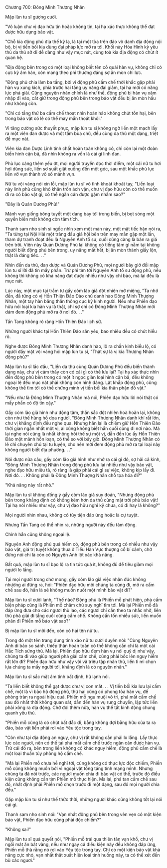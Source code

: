 




Chương 700: Đông Minh Thượng Nhân


Mập lùn tu sĩ gượng cười.

"Vô luận chư vị đạo hữu tin hoặc không tin, tại hạ xác thực không thể đạt được hữu dụng bảo vật.

"Chỗ kia động phủ địa thế kỳ lạ, là tại một tòa trên đảo vô danh địa động nội bộ, bị vị tiền bối kia dùng đại pháp lực mở ra tới. Khối này Hóa Hình kỳ yêu thú da thú sở dĩ dễ dàng như vậy mục nát, cùng toà kia địa động có chút ít quan hệ.

"Địa động bên trong có một loại không biết tên cổ quái hàn vụ, không chỉ có cực kỳ âm hàn, còn mang theo phi thường đáng sợ ăn mòn chi lực.

"Động phủ chia làm ba tầng, bởi vì động phủ cấm chế thời khắc gặp phải hàn vụ xung kích, phía trước hai tầng uy năng đại giảm, tại hạ mới có năng lực phá giải. Cũng nguyên nhân chính là như thế, động phủ bị hàn vụ xâm nhập đi vào, cất giữ trong động phủ bên trong bảo vật đều bị ăn mòn hầu như không còn.

"Chỉ có tầng thứ ba cấm chế thoạt nhìn hoàn hảo không chút tổn hại, bên trong bảo vật có lẽ có thể may mắn thoát khỏi."

Vì tăng cường sức thuyết phục, mập lùn tu sĩ không ngờ liền một mạch lấy ra một viên đan dược và một tấm bùa chú, đều cùng da thú một dạng, triệt để mục nát.

Viên kia đan Dược Linh tính chất hoàn toàn không có, chỉ còn lại một đoàn biến hình cặn bã, đã nhìn không ra vốn là cái gì linh đan.

Phù lục càng thêm yếu ớt, mọi người truyền đọc thời điểm, một cái nữ tu hơi hơi dùng sức, liền sơ suất giật xuống đến một góc, sau một khắc phù lục liền vỡ vụn thành vô số mảnh vụn.

Nữ tu vội vàng nói xin lỗi, mập lùn tu sĩ vô tình khoát khoát tay, "Liền loại này linh phù cũng khó khăn trốn ách vận, chư vị đạo hữu còn có thể muốn đi ra có bảo vật gì, có thể ngăn cản được gặm nhấm sao?"

"Đây là Quán Dương Phù!"

Mảnh vụn giống bông tuyết một dạng bay tới trong biển, bị bọt sóng một quyển biến mất không còn tăm tích.

Thanh sam nho sinh si ngốc nhìn xem một màn này, một mặt tiếc hận nói ra, "Ta từng tại Nội Hải một tràng đấu giá hội bên trên may mắn gặp một lần, tham dự tranh đoạt đều là Nguyên Anh tổ sư, cuối cùng càng là bán ra giá trên trời. Viên này Quán Dương Phù lại không có tiếng tăm gì nằm tại không người biết động phủ bên trong, uy năng mất hết, bị ăn mòn thành giấy lộn, thật là đáng tiếc. . ."

Nhìn đến da thú, đan dược và Quán Dương Phù, mọi người bây giờ đối mập lùn tu sĩ lời đã tin mấy phần. Trừ phi tìm tới Nguyên Anh tổ sư động phủ, nếu không thì không có khả năng đạt được nhiều như vậy chí bảo, mà lại đều là mục nát.

Lúc này, một mực tại trầm tư gầy còm lão giả đột nhiên mở miệng, "Ta nhớ đến, đã từng có vị Hồn Thiên Đảo Đảo chủ danh hào Đông Minh Thượng Nhân, một tay hàn băng thần thông cực kỳ kinh người. Nếu như Phiền đạo hữu nói loại kia hàn vụ là thật, chỉ sợ chỉ có Đông Minh Thượng Nhân mới dám đem động phủ mở ra ở nơi đó. . ."

Tần Tang không rõ ràng Hồn Thiên Đảo lịch sử.

Những người khác tại Hồn Thiên Đảo săn yêu, bao nhiêu đều có chút hiểu rõ.

Nghe được Đông Minh Thượng Nhân danh hào, lộ ra chấn kinh biểu lộ, có người đầy mặt vội vàng hỏi mập lùn tu sĩ, "Thật sự là vị kia Thượng Nhân động phủ?"

Mập lùn tu sĩ lắc đầu, "Liền da thú cùng Quán Dương Phù đều biến thành dạng này, chư vị cảm thấy còn có cái gì có thể lưu lại? Tại hạ xác thực nhìn đến động phủ bên trong có một ít ngọc giản loại hình cặn bã, đều không ngoại lệ đều mục nát phải không còn hình dáng. Lật khắp động phủ, cũng không thể tìm tới có thể chứng minh vị tiền bối kia thân phận đồ vật."

"Nếu như là Đông Minh Thượng Nhân mà nói, Phiền đạo hữu lời nói thật có mấy phần có độ tin cậy."

Gầy còm lão giả hình như động tâm, thần sắc đột nhiên hoà hoãn lại, không còn như thế hùng hổ dọa người, "Đông Minh Thượng Nhân danh khí rất lớn, chư vị khẳng định đều nghe qua. Nhưng hắn lại là chiếm giữ Hồn Thiên Đảo thời gian ngắn nhất một vị, ai cũng không biết hắn cuối cùng đi nơi nào. Mà lại nghe nói cũng là nhất không hỏi thế sự một vị, dẫn đến lúc ấy Hồn Thiên Đảo một mãnh hỗn loạn, có thể so với bây giờ. Đông Minh Thượng Nhân có lẽ chỉ chuyên chú tại tu luyện, cho nên mới đem động phủ mở ra tại loại này không người biết địa phương. . ."

Nói được nửa câu, gầy còm lão giả hình như nhớ ra cái gì đó, sợ hãi cả kinh, "Đông Minh Thượng Nhân trong động phủ lưu lại nhiều như vậy bảo vật, nghe đạo hữu miêu tả, rõ ràng là gặp phải cái gì sự việc, không kịp lấy đi. Nơi đó. . . Không phải là Đông Minh Thượng Nhân chỗ tọa hóa đi?"

"Khả năng này rất nhỏ."

Mập lùn tu sĩ không đồng ý gầy còm lão giả suy đoán, "Nhưng động phủ bên trong khẳng định có không kém hơn da thú cùng mặt trời phù bảo vật! Tại hạ nói nhiều như vậy, chư vị đạo hữu nghĩ kỹ chưa, có đi hay là không?"

Mọi người nhìn nhau, không có tùy tiện đáp ứng hoặc là cự tuyệt.

Nhưng Tần Tang có thể nhìn ra, những người này đều tâm động.

Chính hắn cũng không ngoại lệ.

Nguyên Anh động phủ quá hiếm có, động phủ bên trong có nhiều như vậy bảo vật, giá trị tuyệt không thua ở Tiểu Hàn Vực thượng cổ bí cảnh, chớ đừng nói chi là còn có Nguyên Anh lột xác khả năng.

Bất quá, mập lùn tu sĩ bạo lộ ra tin tức quá ít, không đủ để tiêu giảm mọi người lo lắng.

Tại mọi người trong chờ mong, gầy còm lão giả việc nhân đức không nhường ai đứng ra, hỏi: "Phiền đạo hữu mời chúng ta cùng đi, mở ra cấm chế sau đó, hẳn là sẽ không muốn nuốt một mình bảo vật đi?"

Mập lùn tu sĩ cười lạnh, "Thế nào? Động phủ là Phiền mỗ phát hiện, phá cấm biện pháp cũng là Phiền mỗ chăm chú suy nghĩ tìm tới. Mà lại Phiền mỗ đã đáp ứng đưa cho các ngươi thù lao, các ngươi chỉ cần theo ta nhắc nhở, liên thủ phá giải đi tầng cuối cùng cấm chế. Không cần tốn nhiều sức, liền muốn phân đi Phiền mỗ bảo vật sao?"

Bị mập lùn tu sĩ mời đến, còn có hai tên nữ tu.

Trong đó một tên trang dung tinh xảo nữ tu cười duyên nói: "Cùng Nguyên Anh di bảo so sánh, thiếp thân hoàn toàn có thể không cần chỉ là một cái Hắc Tích sừng thú. Mà lại, Phiền đạo hữu đem hàn vụ nói quỷ dị như vậy, chúng ta đi vào giúp ngươi phá giải cấm chế, cũng phải bốc lên nguy hiểm rất lớn đi? Phiền đạo hữu như vậy vội vã triệu tập nhân thủ, liền tỉ mỉ chọn lựa chúng ta mấy người tới, khẳng định là có nguyên nhân."

Mập lùn tu sĩ sắc mặt âm tình bất định, hừ lạnh nói.

"Ta liền biết không thể gạt được chư vị con mắt. . . Vị tiền bối kia lưu lại cấm chế, một là vì bảo hộ động phủ, thứ hai cũng có phong tỏa hàn vụ, đề phòng tràn ra ngoài hiệu quả. Phiền mỗ ngu muội vô tri, phá mất cấm chế sau đó nhất thời không quan sát, dẫn đến hàn vụ rung chuyển, lập tức liền phải xông ra địa động. Chờ đợi thêm nữa, hàn vụ thế tất kinh động chung quanh yêu thú.

"Phiền mỗ cũng là có chút bất đắc dĩ, bằng không đợi bằng hữu của ta ra đảo, bảo vật liền phải rơi vào Yêu tộc trong tay.

"Còn như tại địa động an nguy, chư vị rất không cần phải lo lắng. Lấy thực lực các ngươi, nên có thể tại phá mất cấm chế trước ngăn cản được hàn vụ. Trừ cái đó ra, bên trong liền không có khác nguy hiểm, động phủ cấm chế là một loại thuần túy phòng hộ cấm chế.

"Mà lại Phiền mỗ chưa hề nghĩ tới, cũng không có thực lực độc chiếm, Phiền mỗ cũng không muốn bởi vì ngoại vật tống táng tính mạng mình. Nhưng chúng ta đã nói trước, các ngươi muốn chia đi bảo vật có thể, trước đó điều kiện cũng không cần tìm Phiền mỗ thực hiện. Mà lại, phá tan cấm chế sau đó, nhất định phải Phiền mỗ chọn trước đi một dạng, sau đó mọi người chia đều."

Gặp mập lùn tu sĩ như thế thức thời, những người khác cũng không tốt lại nói cái gì.

Thanh sam nho sinh nói: "Vạn nhất động phủ bên trong vẻn vẹn có một kiện bảo vật, Phiền đạo hữu cũng phải độc chiếm?"

"Không sai!"

Mập lùn tu sĩ quả quyết nói, "Phiền mỗ trải qua thiên tân vạn khổ, chư vị ngồi mát ăn bát vàng, nếu như ngay cả điều kiện này đều không đáp ứng, Phiền mỗ thà rằng nó rơi vào Yêu tộc trong tay. Chỉ có một kiện bảo vật khả năng cực nhỏ, vạn nhất thật xuất hiện loại tình huống này, ta có thể xét đền bù các ngươi."




